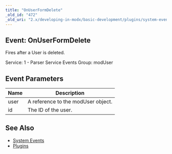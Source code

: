 ```yaml
---
title: "OnUserFormDelete"
_old_id: "472"
_old_uri: "2.x/developing-in-modx/basic-development/plugins/system-events/onuserformdelete"
---
```


## Event: OnUserFormDelete

Fires after a User is deleted.

Service: 1 - Parser Service Events 
Group: modUser

## Event Parameters

| Name | Description |
|------|-------------|
| user | A reference to the modUser object. |
| id | The ID of the user. |
## See Also

- [System Events](developing-in-modx/basic-development/plugins/system-events "System Events")
- [Plugins](developing-in-modx/basic-development/plugins "Plugins")